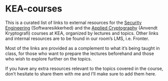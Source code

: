 # KEA-courses

This is a curated list of links to external resources for the [Security Engineering](./Security-Engineering) (Softwaresikkerhed) and the [Applied Cryptography](./Applied-Cryptography) (Anvendt Kryptografi) courses at KEA, organized by lectures and topics.
Other links and internal resources are to be found in our room’s LMS, i.e. Fronter.

Most of the links are provided as a complement to what it’s being taught in class, for those who want to prepare the lectures beforehand and those who wish to explore further on the topics.

If you have any extra resources relevant to the topics covered in the course, don’t hesitate to share them with me and I’ll make sure to add them here.